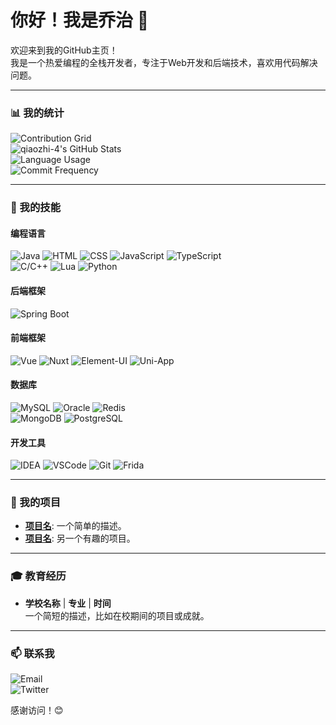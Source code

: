 # 你好！我是乔治 👋

欢迎来到我的GitHub主页！  
我是一个热爱编程的全栈开发者，专注于Web开发和后端技术，喜欢用代码解决问题。

---

### 📊 我的统计
![Contribution Grid](https://github-readme-contribution-grid-snake.vercel.app/api?username=qiaozhi-4&color_snake=#00FF00&color_dots=#BFDADC,#56A3A6,#8FB8AA,#D8E8E8,#FFFFFF)  
![qiaozhi-4's GitHub Stats](https://github-readme-stats.vercel.app/api?username=qiaozhi-4&show_icons=true&theme=tokyonight&count_private=true&include_all_commits=true)  
![Language Usage](https://github-readme-stats.vercel.app/api/top-langs/?username=qiaozhi-4&layout=compact&theme=tokyonight&langs_count=8)  
![Commit Frequency](https://github-readme-streak-stats.herokuapp.com/?user=qiaozhi-4&theme=tokyonight)

---

### 🔧 我的技能
#### 编程语言
![Java](https://img.shields.io/badge/Java-007396?style=for-the-badge&logo=java&logoColor=white)
![HTML](https://img.shields.io/badge/HTML-E34F26?style=for-the-badge&logo=html5&logoColor=white)
![CSS](https://img.shields.io/badge/CSS-1572B6?style=for-the-badge&logo=css3&logoColor=white)
![JavaScript](https://img.shields.io/badge/JavaScript-F7DF1E?style=for-the-badge&logo=javascript&logoColor=black)
![TypeScript](https://img.shields.io/badge/TypeScript-3178C6?style=for-the-badge&logo=typescript&logoColor=white)  
![C/C++](https://img.shields.io/badge/C%2FC++-00599C?style=for-the-badge&logo=c%2B%2B&logoColor=white)
![Lua](https://img.shields.io/badge/Lua-2C2D72?style=for-the-badge&logo=lua&logoColor=white)
![Python](https://img.shields.io/badge/Python-3776AB?style=for-the-badge&logo=python&logoColor=white)

#### 后端框架
![Spring Boot](https://img.shields.io/badge/Spring%20Boot-6DB33F?style=for-the-badge&logo=spring&logoColor=white)

#### 前端框架
![Vue](https://img.shields.io/badge/Vue.js-4FC08D?style=for-the-badge&logo=vue.js&logoColor=white)
![Nuxt](https://img.shields.io/badge/Nuxt.js-00C58E?style=for-the-badge&logo=nuxt.js&logoColor=white)
![Element-UI](https://img.shields.io/badge/Element--UI-409EFF?style=for-the-badge&logo=element&logoColor=white)
![Uni-App](https://img.shields.io/badge/Uni--App-2B9939?style=for-the-badge&logo=uni-app&logoColor=white)

#### 数据库
![MySQL](https://img.shields.io/badge/MySQL-4479A1?style=for-the-badge&logo=mysql&logoColor=white)
![Oracle](https://img.shields.io/badge/Oracle-F80000?style=for-the-badge&logo=oracle&logoColor=white)
![Redis](https://img.shields.io/badge/Redis-DC382D?style=for-the-badge&logo=redis&logoColor=white)  
![MongoDB](https://img.shields.io/badge/MongoDB-47A248?style=for-the-badge&logo=mongodb&logoColor=white)
![PostgreSQL](https://img.shields.io/badge/PostgreSQL-336791?style=for-the-badge&logo=postgresql&logoColor=white)

#### 开发工具
![IDEA](https://img.shields.io/badge/IDEA-000000?style=for-the-badge&logo=intellij-idea&logoColor=white)
![VSCode](https://img.shields.io/badge/VS%20Code-007ACC?style=for-the-badge&logo=visual-studio-code&logoColor=white)
![Git](https://img.shields.io/badge/Git-F05032?style=for-the-badge&logo=git&logoColor=white)
![Frida](https://img.shields.io/badge/Frida-000000?style=for-the-badge&logo=frida&logoColor=white)

---

### 🌟 我的项目
- **[项目名](链接)**: 一个简单的描述。
- **[项目名](链接)**: 另一个有趣的项目。

---

### 🎓 教育经历
- **学校名称** | **专业** | **时间**  
  一个简短的描述，比如在校期间的项目或成就。

---

### 📫 联系我
![Email](https://img.shields.io/badge/Email-xxx@example.com-D14836?style=flat-square&logo=gmail&logoColor=white)  
![Twitter](https://img.shields.io/badge/Twitter-@你的账号-1DA1F2?style=flat-square&logo=twitter&logoColor=white)

感谢访问！😊
